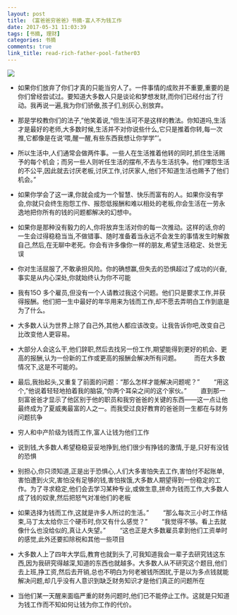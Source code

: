 ```yaml
---
layout: post
title: 《富爸爸穷爸爸》书摘-富人不为钱工作
date: 2017-05-31 11:03:39
tags: [书摘, 理财]
categories: 书摘
comments: true
link_title: read-rich-father-pool-father03
---
```


![](http://onxkn9cbz.bkt.clouddn.com/03.jpg)

- 如果你们放弃了你们才真的只能当穷人了。一件事情的成败并不重要,重要的是你们曾经尝试过。要知道大多数人只是谈论和梦想发财,而你们已经付出了行动。我再说一遍,我为你们骄傲,孩子们,别灰心,别放弃。

- 那是学校教你们的法子,”他笑着说,“但生活可不是这样的教法。你知道吗,生活才是最好的老师,大多数时候,生活并不对你说些什么,它只是推着你转,每一次推,它都像是在说‘喂,醒一醒,有些东西我想让你学学”’。

<!--more-->

- 所以生活中,人们通常会做两件事。一些人在生活推着他转的同时,抓住生活赐予的每个机会；而另一些人则听任生活的摆布,不去与生活抗争。他们埋怨生活的不公平,因此就去讨厌老板,讨厌工作,讨厌家人,他们不知道生活也赐予了他们机会。”

- 如果你学会了这一课,你就会成为一个智慧、快乐而富有的人。如果你没有学会,你就只会终生抱怨工作、报怨低报酬和难以相处的老板,你会生活在一劳永逸地把你所有的钱的问题都解决的幻想中。

- 如果你是那种没有毅力的人,你将放弃生活对你的每一次推动。这样的话,你的一生会过得稳稳当当,不做错事、随时准备着当永远不会发生的事情发生时解救自己,然后,在无聊中老死。你会有许多像你一样的朋友,希望生活稳定、处世无误

- 你对生活屈服了,不敢承担风险。你的确想赢,但失去的恐惧超过了成功的兴奋,事实是从内心深处,你就始终认为你不可能

- 我有15O 多个雇员,但没有一个人请教过我这个问题。他们只是要求工作,并获得报酬。他们把一生中最好的年华用来为钱而工作,却不愿去弄明白工作到底是为了什么。

- 大多数人认为世界上除了自己外,其他人都应该改变。让我告诉你吧,改变自己比改变他人更容易。

- 大部分人会这么干,他们辞职,然后去找另一份工作,期望能得到更好的机会、更高的报酬,认为一份新的工作或更高的报酬会解决所有问题。
　　而在大多数情况下,这是不可能的。

- 最后,我抬起头,又重复了前面的问题：“那么怎样才能解决问题呢？”
　　“用这个,”他说着轻轻地拍着我的脑袋,“你两个耳朵之间的这个家伙。”
　　直到那一刻富爸爸才显示了他区别于他的职员和我穷爸爸的关键的东西——这一点让他最终成为了夏威夷最富的人之一。而我受过良好教育的爸爸则一生都在与财务问题抗争

- 穷人和中产阶级为钱而工作,富人让钱为他们工作

- 说到钱,大多数人希望稳稳妥妥地挣到,他们很少有挣钱的激情,于是,只好有没钱的恐惧

- 别担心,你只须知道,正是出于恐惧心,人们大多害怕失去工作,害怕付不起账单,害怕遭到火灾,害怕没有足够的钱,害怕挨饿,大多数人期望得到一份稳定的工作。为了寻求稳定,他们会去学习某种专业,或做生意,拼命为钱而工作,大多数人成了钱的奴隶,然后把怒气对准他们的老板

- 如果选择为钱而工作,这就是许多人所过的生活。”
　　“那么每次三小时工作结束,马丁太太给你三个硬币时,你又有什么感觉？”
　　“我觉得不够。看上去就像什么也没给似的,真让人失望。”
　　“这也正是大多数雇员拿到他们工资单时的感觉,此外还要扣除税和其他一些项目

- 大多数人上了四年大学后,教育也就到头了,可我知道我会一辈子去研究钱这东西,因为我研究得越深,知道的东西也就越多。大多数人从不研究这个题目,他们去上班,挣工资,然后去开销,总也不明白为何老被钱所困扰,于是以为多点钱就能解决问题,却几乎没有人意识到缺乏财务知识才是他们真正的问题所在


- 当他们某一天醒来面临严重的财务问题时,他们已不能停止工作。这就是只知道为钱工作而不知如何让钱为你工作的代价。
